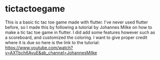 # tictactoegame

This is a basic tic tac toe game made with flutter. I've never used flutter before, so I made this by following a tutorial by Johannes Milke on how to make a tic tac toe game in flutter. I did add some features however such as a scoreboard, and customized the coloring. I want to give proper credit where it is due so here is the link to the tutorial: https://www.youtube.com/watch?v=AXTbch6AvuE&ab_channel=JohannesMilke

